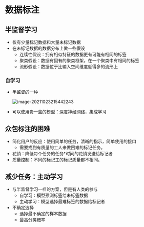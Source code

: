 # 数据标注

## 半监督学习

+ 仅有少量标记数据和大量未标记数据
+ 在未标记数据的数据分布上做一些假设
  + 连续性假设：拥有相似特征的数据更有可能有相同的标签
  + 聚类假设：数据有固有的聚类框架，在一个聚类中有相同的标签
  + 流形假设：数据位于比输入空间维度低得多的流形上

### 自学习

+ 半监督的一种

  ![image-20211023215442243](https://gitee.com/sun-kaiwei/tukuyan/raw/master/202110232154625.png)

+ 可以使用贵一些的模型：深度神经网络，集成学习

## 众包标注的困难

+ 简化用户的反应：使用简单的任务，清晰的指示，简单使用的接口
  + 需要找到有质量的工人来做困难的标记任务。
+ 花销：降低每个任务的任务*时间的花销发送给标记者
+ 质量控制：不同的标记工的标记质量都不相同。

## 减少任务：主动学习

+ 与半监督学习一样的方案，但是有人类的参与
  + 自学习：模型预测标签给未标签数据
  + 主动学习：模型选择最难标签的数据给标记者
+ 不确定选择
  + 选择最不确定的样本数据
  + 最高分类概率

